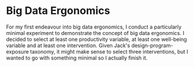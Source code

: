 Big Data Ergonomics
===================

For my first endeavour into big data ergonomics, I conduct a particularly
minimal experiment to demonstrate the concept of big data ergonomics. I
decided to select at least one productivity variable, at least one well-being
variable and at least one intervention. Given Jack's design-program-exposure
taxonomy, it might make sense to select three interventions, but I wanted to
go with something minimal so I actually finish it.

